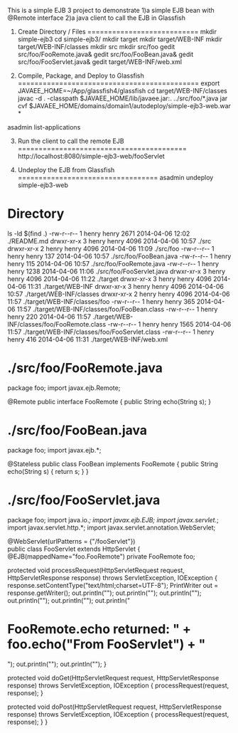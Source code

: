 This is a simple EJB 3 project to demonstrate 
1)a simple EJB bean with @Remote interface
2)a java client to call the EJB in Glassfish

1. Create Directory / Files
===========================
mkdir simple-ejb3
cd simple-ejb3/
mkdir target
mkdir target/WEB-INF
mkdir target/WEB-INF/classes
mkdir src
mkdir src/foo
gedit src/foo/FooRemote.java&
gedit src/foo/FooBean.java&
gedit src/foo/FooServlet.java&
gedit target/WEB-INF/web.xml

2. Compile, Package, and Deploy to Glassfish
============================================
export JAVAEE_HOME=~/App/glassfish4/glassfish
cd target/WEB-INF/classes
javac -d . -classpath $JAVAEE_HOME/lib/javaee.jar:. ../src/foo/*.java
jar cvf $JAVAEE_HOME/domains/domain1/autodeploy/simple-ejb3-web.war *

asadmin list-applications

3. Run the client to call the remote EJB
=========================================
http://localhost:8080/simple-ejb3-web/fooServlet

4. Undeploy the EJB from Glassfish
==================================
asadmin undeploy simple-ejb3-web

Directory
=========
ls -ld $(find .)
-rw-r--r-- 1 henry henry 2671 2014-04-06 12:02 ./README.md
drwxr-xr-x 3 henry henry 4096 2014-04-06 10:57 ./src
drwxr-xr-x 2 henry henry 4096 2014-04-06 11:09 ./src/foo
-rw-r--r-- 1 henry henry  137 2014-04-06 10:57 ./src/foo/FooBean.java
-rw-r--r-- 1 henry henry  115 2014-04-06 10:57 ./src/foo/FooRemote.java
-rw-r--r-- 1 henry henry 1238 2014-04-06 11:06 ./src/foo/FooServlet.java
drwxr-xr-x 3 henry henry 4096 2014-04-06 11:22 ./target
drwxr-xr-x 3 henry henry 4096 2014-04-06 11:31 ./target/WEB-INF
drwxr-xr-x 3 henry henry 4096 2014-04-06 10:57 ./target/WEB-INF/classes
drwxr-xr-x 2 henry henry 4096 2014-04-06 11:57 ./target/WEB-INF/classes/foo
-rw-r--r-- 1 henry henry  365 2014-04-06 11:57 ./target/WEB-INF/classes/foo/FooBean.class
-rw-r--r-- 1 henry henry  220 2014-04-06 11:57 ./target/WEB-INF/classes/foo/FooRemote.class
-rw-r--r-- 1 henry henry 1565 2014-04-06 11:57 ./target/WEB-INF/classes/foo/FooServlet.class
-rw-r--r-- 1 henry henry  416 2014-04-06 11:31 ./target/WEB-INF/web.xml

./src/foo/FooRemote.java
=========================
package foo;
import javax.ejb.Remote;  
 
@Remote
public interface FooRemote {
   public String echo(String s);
}

./src/foo/FooBean.java
======================
package foo;
import javax.ejb.*;
 
@Stateless
public class FooBean implements FooRemote {
  public String echo(String s) {
    return s;
  }
}

./src/foo/FooServlet.java
==========================
package foo;
import java.io.*;
import javax.ejb.EJB;
import javax.servlet.*;
import javax.servlet.http.*;
import javax.servlet.annotation.WebServlet;

@WebServlet(urlPatterns = {"/fooServlet"})  
public class FooServlet extends HttpServlet {
   @EJB(mappedName="foo.FooRemote")
   private FooRemote foo;
   
   protected void processRequest(HttpServletRequest request, HttpServletResponse response)
   throws ServletException, IOException {
       response.setContentType("text/html;charset=UTF-8");
       PrintWriter out = response.getWriter();
       out.println("<html>");
       out.println("<head>");
       out.println("<title>Servlet FooServlet</title>");
       out.println("</head>");
       out.println("<body>");
       out.println("<h1>FooRemote.echo returned: " + foo.echo("From FooServlet") + "</h1>");
       out.println("</body>");
       out.println("</html>");
   }
   
   protected void doGet(HttpServletRequest request, HttpServletResponse response)
   throws ServletException, IOException {
       processRequest(request, response);
   }
   
   protected void doPost(HttpServletRequest request, HttpServletResponse response)
   throws ServletException, IOException {
       processRequest(request, response);
   }
}

